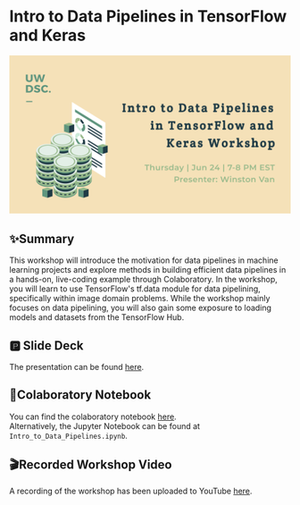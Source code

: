 # Intro to Data Pipelines in TensorFlow and Keras


![banner](/.doc_assets/intro_to_pipelines_banner.png)


✨Summary
---
This workshop will introduce the motivation for data pipelines in machine learning projects and explore methods in building efficient data pipelines in a hands-on, live-coding example through Colaboratory. In the workshop, you will learn to use TensorFlow's tf.data module for data pipelining, specifically within image domain problems. While the workshop mainly focuses on data pipelining, you will also gain some exposure to loading models and datasets from the TensorFlow Hub.

🅿 Slide Deck
---
The presentation can be found [here](https://docs.google.com/presentation/d/1zbNeUox4vJvd4RVgJ1tV6FL30_d-u1ijpOrksmhwGx4/edit?usp=sharing).

📝Colaboratory Notebook
---
You can find the colaboratory notebook [here](https://colab.research.google.com/drive/1YwPYok0XiQD4RaJ5DDkUBeLCjHEpLjX8?usp=sharing).<br>
Alternatively, the Jupyter Notebook can be found at `Intro_to_Data_Pipelines.ipynb`.

🎬Recorded Workshop Video
---
A recording of the workshop has been uploaded to YouTube [here](https://youtu.be/M629NboyEEw).

